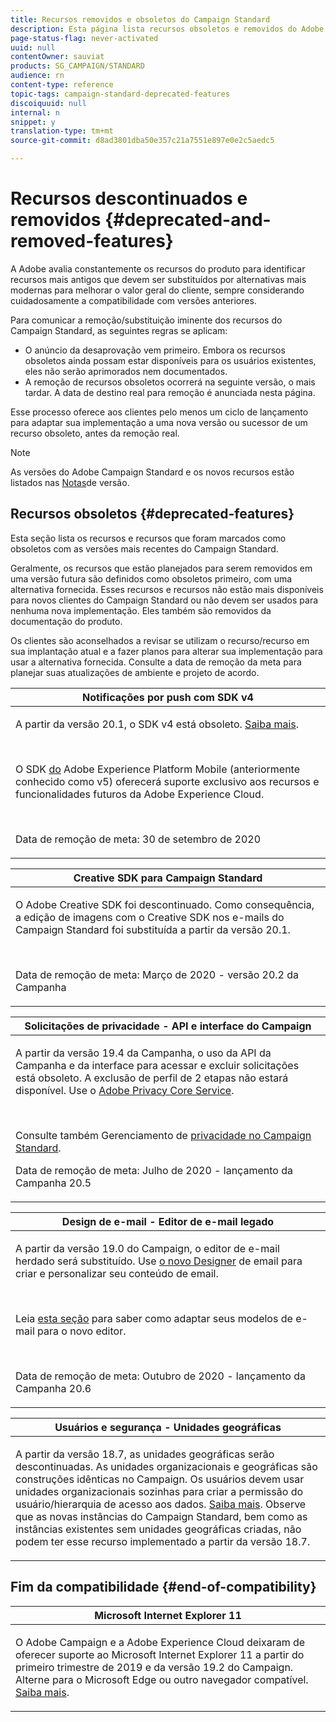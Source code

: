 ```yaml
---
title: Recursos removidos e obsoletos do Campaign Standard
description: Esta página lista recursos obsoletos e removidos do Adobe Campaign Standard.
page-status-flag: never-activated
uuid: null
contentOwner: sauviat
products: SG_CAMPAIGN/STANDARD
audience: rn
content-type: reference
topic-tags: campaign-standard-deprecated-features
discoiquuid: null
internal: n
snippet: y
translation-type: tm+mt
source-git-commit: d8ad3801dba50e357c21a7551e897e0e2c5aedc5

---
```



# Recursos descontinuados e removidos {#deprecated-and-removed-features}

A Adobe avalia constantemente os recursos do produto para identificar recursos mais antigos que devem ser substituídos por alternativas mais modernas para melhorar o valor geral do cliente, sempre considerando cuidadosamente a compatibilidade com versões anteriores.

Para comunicar a remoção/substituição iminente dos recursos do Campaign Standard, as seguintes regras se aplicam:

* O anúncio da desaprovação vem primeiro. Embora os recursos obsoletos ainda possam estar disponíveis para os usuários existentes, eles não serão aprimorados nem documentados.
* A remoção de recursos obsoletos ocorrerá na seguinte versão, o mais tardar. A data de destino real para remoção é anunciada nesta página.

Esse processo oferece aos clientes pelo menos um ciclo de lançamento para adaptar sua implementação a uma nova versão ou sucessor de um recurso obsoleto, antes da remoção real.

>[!NOTE]
>As versões do Adobe Campaign Standard e os novos recursos estão listados nas [Notas](../../rn/using/release-notes.md)de versão.


## Recursos obsoletos {#deprecated-features}

Esta seção lista os recursos e recursos que foram marcados como obsoletos com as versões mais recentes do Campaign Standard.

Geralmente, os recursos que estão planejados para serem removidos em uma versão futura são definidos como obsoletos primeiro, com uma alternativa fornecida. Esses recursos e recursos não estão mais disponíveis para novos clientes do Campaign Standard ou não devem ser usados para nenhuma nova implementação. Eles também são removidos da documentação do produto.

Os clientes são aconselhados a revisar se utilizam o recurso/recurso em sua implantação atual e a fazer planos para alterar sua implementação para usar a alternativa fornecida. Consulte a data de remoção da meta para planejar suas atualizações de ambiente e projeto de acordo.

<table> 
 <thead> 
  <tr> 
   <th> <strong>Notificações por push com SDK v4</strong><br /> </th> 
  </tr> 
 </thead> 
 <tbody> 
  <tr> 
   <td> <p> A partir da versão 20.1, o SDK v4 está obsoleto. <a href="https://aep-sdks.gitbook.io/docs/version-4-sdk-end-of-support-faq">Saiba mais</a>.</p><br/>
   <p>O SDK <a href="https://aep-sdks.gitbook.io/docs/">do</a> Adobe Experience Platform Mobile (anteriormente conhecido como v5) oferecerá suporte exclusivo aos recursos e funcionalidades futuros da Adobe Experience Cloud.</p></br>
     <p>Data de remoção de meta: 30 de setembro de 2020</p>
     </td> 
  </tr> 
 </tbody> 
</table>

<table> 
 <thead> 
  <tr> 
   <th> <strong>Creative SDK para Campaign Standard</strong><br /> </th> 
  </tr> 
 </thead> 
 <tbody> 
  <tr> 
   <td> <p>O Adobe Creative SDK foi descontinuado. Como consequência, a edição de imagens com o Creative SDK nos e-mails do Campaign Standard foi substituída a partir da versão 20.1.</p></br>
  <p> Data de remoção de meta: Março de 2020 - versão 20.2 da Campanha</p>
   </td> 
  </tr> 
 </tbody> 
</table>
<table> 
 <thead> 
  <tr> 
   <th> <strong>Solicitações de privacidade - API e interface do Campaign</strong><br /> </th> 
  </tr> 
 </thead> 
 <tbody> 
  <tr> 
   <td> <p>A partir da versão 19.4 da Campanha, o uso da API da Campanha e da interface para acessar e excluir solicitações está obsoleto. A exclusão de perfil de 2 etapas não estará disponível. Use o <a href="https://www.adobe.io/apis/experiencecloud/gdpr.html">Adobe Privacy Core Service</a>.</p></br>
   <p>Consulte também Gerenciamento de <a href="https://helpx.adobe.com/campaign/kb/acs-privacy.html">privacidade no Campaign Standard</a>.</p>
  <p> Data de remoção de meta: Julho de 2020 - lançamento da Campanha 20.5</p>
   </td> 
  </tr> 
 </tbody> 
</table>

<table> 
 <thead> 
  <tr> 
   <th> <strong>Design de e-mail - Editor de e-mail legado</strong><br /> </th> 
  </tr> 
 </thead> 
 <tbody> 
  <tr> 
   <td> <p>A partir da versão 19.0 do Campaign, o editor de e-mail herdado será substituído. Use <a href="https://docs.adobe.com/content/help/en/campaign-standard/using/designing-content/designing-content-in-adobe-campaign.html">o novo Designer</a> de email para criar e personalizar seu conteúdo de email. </p></br>
   <p>Leia <a href="https://docs.adobe.com/content/help/en/campaign-standard/using/designing-content/building-email-content/using-existing-content.html">esta seção</a> para saber como adaptar seus modelos de e-mail para o novo editor.</p></br>
  <p> Data de remoção de meta: Outubro de 2020 - lançamento da Campanha 20.6</p>
   </td> 
  </tr> 
 </tbody> 
</table>

<table> 
 <thead> 
  <tr> 
   <th> <strong>Usuários e segurança - Unidades geográficas</strong><br /> </th> 
  </tr> 
 </thead> 
 <tbody> 
  <tr> 
   <td> <p>A partir da versão 18.7, as unidades geográficas serão descontinuadas. As unidades organizacionais e geográficas são construções idênticas no Campaign. Os usuários devem usar unidades organizacionais sozinhas para criar a permissão do usuário/hierarquia de acesso aos dados. <a href="https://helpx.adobe.com/campaign/standard/administration/using/organizational-units.html">Saiba mais</a>. Observe que as novas instâncias do Campaign Standard, bem como as instâncias existentes sem unidades geográficas criadas, não podem ter esse recurso implementado a partir da versão 18.7.</p>
   </td> 
  </tr> 
 </tbody> 
</table>


## Fim da compatibilidade {#end-of-compatibility}

<table> 
 <thead> 
  <tr> 
   <th> <strong>Microsoft Internet Explorer 11</strong><br /> </th> 
  </tr> 
 </thead> 
 <tbody> 
  <tr> 
   <td> <p>O Adobe Campaign e a Adobe Experience Cloud deixaram de oferecer suporte ao Microsoft Internet Explorer 11 a partir do primeiro trimestre de 2019 e da versão 19.2 do Campaign. Alterne para o Microsoft Edge ou outro navegador compatível. <a href="https://docs.adobe.com/content/help/en/campaign-standard/using/getting-started/discovering-the-interface/compatible-browsers.html">Saiba mais</a>.</p>
   </td> 
  </tr> 
 </tbody> 
</table>
